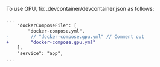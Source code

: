 To use GPU, fix .devcontainer/devcontainer.json as follows:


```diff
...
    "dockerComposeFile": [
        "docker-compose.yml",
-        // "docker-compose.gpu.yml" // Comment out
+        "docker-compose.gpu.yml"
    ],
    "service": "app", 
...
```
